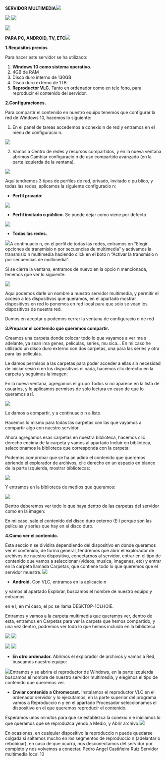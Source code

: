 **SERVIDOR MULTIMEDIA![](images/Aspose.Words.134fb563-7b0f-43f7-afc7-95b7ceeff84f.001.png)**

![](images/Aspose.Words.134fb563-7b0f-43f7-afc7-95b7ceeff84f.002.jpeg) ![](images/images/Aspose.Words.134fb563-7b0f-43f7-afc7-95b7ceeff84f.003.jpeg)

![](images/Aspose.Words.134fb563-7b0f-43f7-afc7-95b7ceeff84f.004.png)

**PARA PC, ANDROID, TV, ETC![](images/Aspose.Words.134fb563-7b0f-43f7-afc7-95b7ceeff84f.005.png)**

**1.Requisitos previos**

Para hacer este servidor se ha utilizado:

1. **Windows 10 como sistema operativo.**
1. 4GB de RAM
1. Disco duro interno de 130GB
1. Disco duro externo de 1TB
2. **Reproductor VLC.** Tanto en ordenador como en tele fono, para reproducir el contenido del servidor.

**2.Configuraciones.**

Para compartir el contenido en nuestro equipo tenemos que configurar la red de Windows 10, hacemos lo siguiente:

1. En el panel de tareas accedemos a conexio n de red y entramos en el menu  de configuracio n.

![](images/Aspose.Words.134fb563-7b0f-43f7-afc7-95b7ceeff84f.006.png)

2. Vamos a Centro de redes y recursos compartidos, y en la nueva ventana abrimos Cambiar configuracio n de uso compartido avanzado (en la parte izquierda de la ventana).

![](images/Aspose.Words.134fb563-7b0f-43f7-afc7-95b7ceeff84f.007.jpeg)

Aquí  tendremos 3 tipos de perfiles de red, privado, invitado o pu blico, y todas las redes, aplicamos la siguiente configuracio n:

- **Perfil privado:**

![](images/Aspose.Words.134fb563-7b0f-43f7-afc7-95b7ceeff84f.008.jpeg)

- **Perfil invitado o público.** Se puede dejar como viene por defecto.

![](images/Aspose.Words.134fb563-7b0f-43f7-afc7-95b7ceeff84f.009.jpeg)

- **Todas las redes.**

![](images/Aspose.Words.134fb563-7b0f-43f7-afc7-95b7ceeff84f.010.jpeg)A continuacio n, en el perfil de todas las redes, entramos en “Elegir opciones de transmisio n por secuencias de multimedia” y activamos la transmisio n multimedia haciendo click en el boto n “Activar la transmisio n por secuencias de multimedia”.

Si se cierra la ventana, entramos de nuevo en la opcio n mencionada, tenemos que ver lo siguiente:

![](images/Aspose.Words.134fb563-7b0f-43f7-afc7-95b7ceeff84f.011.jpeg)

Aquí  podemos darle un nombre a nuestro servidor multimedia, y permitir el acceso a los dispositivos que queramos, en el apartado mostrar dispositivos en red lo ponemos en red local para que solo se vean los dispositivos de nuestra red.

Damos en aceptar y podemos cerrar la ventana de configuracio n de red

**3.Preparar el contenido que queremos compartir.**

Creamos una carpeta donde colocar todo lo que vayamos a ver ma s adelante, ya sean ima genes, películas, series, mu sica… En mi caso he utilizado un disco duro externo con dos carpetas, una para las series y otra para las películas. 

Le damos permisos a las carpetas para poder acceder a ellas sin necesidad de iniciar sesio n en los dispositivos ni nada, hacemos clic derecho en la carpeta y seguimos la imagen:

En la nueva ventana, agregamos el grupo Todos si no aparece en la lista de usuarios, y le aplicamos permisos de solo lectura en caso de que lo queramos así. 

![](images/Aspose.Words.134fb563-7b0f-43f7-afc7-95b7ceeff84f.012.jpeg)

Le damos a compartir, y a continuacio n a listo.

Hacemos lo mismo para todas las carpetas con las que vayamos a compartir algo con nuestro servidor.

Ahora agregamos esas carpetas en nuestra biblioteca, hacemos clic derecho encima de la carpeta  y  vamos  al  apartado  Incluir  en  biblioteca,  seleccionamos  la  biblioteca  que corresponda con la carpeta:

Podemos comprobar que se ha an adido el contenido que queremos abriendo el explorador de archivos, clic derecho en un espacio en blanco de la parte izquierda, mostrar bibliotecas:

![](images/Aspose.Words.134fb563-7b0f-43f7-afc7-95b7ceeff84f.013.jpeg)

Y entramos en la biblioteca de medios que queramos:

![](images/Aspose.Words.134fb563-7b0f-43f7-afc7-95b7ceeff84f.014.jpeg)

Dentro deberemos ver todo lo que haya dentro de las carpetas del servidor como en la imagen:

En mi caso, sale el contenido del disco duro externo (E:) porque son las películas y series que hay en el disco duro.

**4.Como ver el contenido.**

Esta seccio n se dividira  dependiendo del dispositivo en donde queramos ver el contenido, de forma  general,  tendremos  que  abrir  el  explorador  de  archivos  de  nuestro  dispositivo, conectarnos al servidor, entrar en el tipo de contenido que vamos a seleccionar (videos, musica, imagenes, etc) y entrar en la carpeta llamada Carpetas, que contiene todo lo que queremos que el servidor muestre. ![](images/Aspose.Words.134fb563-7b0f-43f7-afc7-95b7ceeff84f.015.jpeg)

- **Android.** Con VLC, entramos en la aplicacio n  

y vamos al apartado Explorar, buscamos el  nombre de nuestro equipo y entramos  

en e l, en mi caso, el pc se llama DESKTOP-1CLHOIE. 

Entramos y vamos a la carpeta multimedia que  queramos ver,  dentro de  esta,  entramos  en  Carpetas  para  ver  la  carpeta  que  hemos  compartido,  y  una  vez  dentro,  podremos ver todo lo que hemos incluido en  la biblioteca. 

![](images/Aspose.Words.134fb563-7b0f-43f7-afc7-95b7ceeff84f.016.jpeg) ![](images/Aspose.Words.134fb563-7b0f-43f7-afc7-95b7ceeff84f.017.jpeg)

![](images/Aspose.Words.134fb563-7b0f-43f7-afc7-95b7ceeff84f.018.jpeg) ![](images/Aspose.Words.134fb563-7b0f-43f7-afc7-95b7ceeff84f.019.jpeg)

- **En otro ordenador.**   Abrimos el explorador de archivos y vamos a Red, buscamos nuestro equipo:

![](images/Aspose.Words.134fb563-7b0f-43f7-afc7-95b7ceeff84f.020.png)Entramos y se abrira  el reproductor de Windows, en la parte izquierda buscamos el nombre de nuestro servidor multimedia, y elegimos el tipo de contenido que queremos ver.

- **Enviar contenido a Chromecast.** Instalamos el reproductor VLC en el ordenador servidor y lo ejecutamos, en la parte superior del programa vamos a Reproduccio n y en el apartado Procesador seleccionamos el dispositivo en el que queremos reproducir el contenido.

Esperamos unos minutos para que se establezca la conexio n e iniciamos lo que queramos que se reproduzca yendo a Medio, y Abrir archivo.![](images/Aspose.Words.134fb563-7b0f-43f7-afc7-95b7ceeff84f.021.jpeg)

En ocasiones, en cualquier dispositivo la reproduccio n puede quedarse colgada si saltamos mucho en los segmentos de reproduccio n (adelantar o rebobinar), en caso de que ocurra, nos desconectamos del servidor por completo y nos volvemos a conectar.
Pedro Angel Castiñeira Ruiz Servidor multimedia local 10
